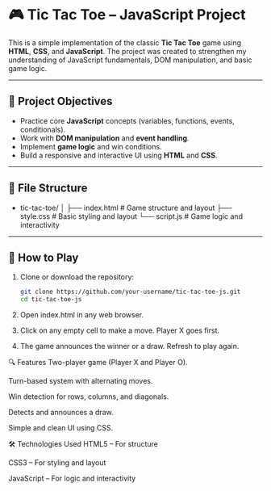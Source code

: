 # 🎮 Tic Tac Toe – JavaScript Project

This is a simple implementation of the classic **Tic Tac Toe** game using **HTML**, **CSS**, and **JavaScript**. The project was created to strengthen my understanding of JavaScript fundamentals, DOM manipulation, and basic game logic.

---

## 📌 Project Objectives

- Practice core **JavaScript** concepts (variables, functions, events, conditionals).
- Work with **DOM manipulation** and **event handling**.
- Implement **game logic** and win conditions.
- Build a responsive and interactive UI using **HTML** and **CSS**.

---

## 📂 File Structure 

- tic-tac-toe/
   │
   ├── index.html # Game structure and layout
   ├── style.css # Basic styling and layout
   └── script.js # Game logic and interactivity
---

## 🚀 How to Play

1. Clone or download the repository:
   ```bash
   git clone https://github.com/your-username/tic-tac-toe-js.git
   cd tic-tac-toe-js
2. Open index.html in any web browser.

3. Click on any empty cell to make a move. Player X goes first.

4. The game announces the winner or a draw. Refresh to play again.

🔍 Features
Two-player game (Player X and Player O).

Turn-based system with alternating moves.

Win detection for rows, columns, and diagonals.

Detects and announces a draw.

Simple and clean UI using CSS.

🛠️ Technologies Used
HTML5 – For structure

CSS3 – For styling and layout

JavaScript – For logic and interactivity



